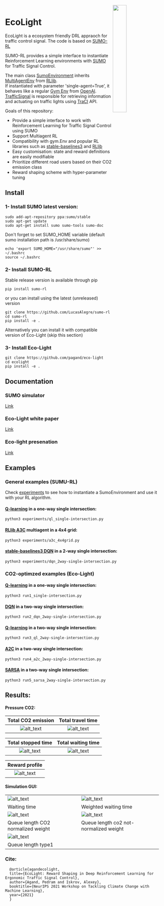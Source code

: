 <img src="outputs/logo.png" align="right" width="30%"/>



# EcoLight

EcoLight is a ecosystem friendly DRL appraoch for traffic control signal. The code is based on [SUMO-RL](https://github.com/LucasAlegre/sumo-rl)

SUMO-RL provides a simple interface to instantiate Reinforcement Learning environments with [SUMO](https://github.com/eclipse/sumo) for Traffic Signal Control. 

The main class [SumoEnvironment](/sumo_rl/environment/env.py) inherits [MultiAgentEnv](https://github.com/ray-project/ray/blob/master/python/ray/rllib/env/multi_agent_env.py) from [RLlib](https://github.com/ray-project/ray/tree/master/python/ray/rllib).  
If instantiated with parameter 'single-agent=True', it behaves like a regular [Gym Env](https://github.com/openai/gym/blob/master/gym/core.py) from [OpenAI](https://github.com/openai).  
[TrafficSignal](https://github.com/LucasAlegre/sumo-rl/blob/master/environment/traffic_signal.py) is responsible for retrieving information and actuating on traffic lights using [TraCI](https://sumo.dlr.de/wiki/TraCI) API.

Goals of this repository:
- Provide a simple interface to work with Reinforcement Learning for Traffic Signal Control using SUMO
- Support Multiagent RL
- Compatibility with gym.Env and popular RL libraries such as [stable-baselines3](https://github.com/DLR-RM/stable-baselines3) and [RLlib](https://docs.ray.io/en/master/rllib.html)
- Easy customisation: state and reward definitions are easily modifiable
- Prioritize different road users based on their CO2 emission class
- Reward shaping scheme with hyper-parameter tuning

## Install

### 1- Install SUMO latest version:

```
sudo add-apt-repository ppa:sumo/stable
sudo apt-get update
sudo apt-get install sumo sumo-tools sumo-doc 
```
Don't forget to set SUMO_HOME variable (default sumo installation path is /usr/share/sumo)
```
echo 'export SUMO_HOME="/usr/share/sumo"' >> ~/.bashrc
source ~/.bashrc
```

### 2- Install SUMO-RL

Stable release version is available through pip
```
pip install sumo-rl
```

or you can install using the latest (unreleased) version
```
git clone https://github.com/LucasAlegre/sumo-rl
cd sumo-rl
pip install -e .
```

Alternatively you can install it with compatible version of  Eco-Light (skip this section)
### 3- Install Eco-Light
```
git clone https://github.com/pagand/eco-light
cd ecolight
pip install -e .
```

## Documentation
### SUMO simulator
[Link](https://github.com/pagand/Eco-Light/tree/master/docs/sumu)

### Eco-Light white paper
[Link](https://github.com/pagand/Eco-Light/tree/master/docs/white-paper)

### Eco-light presenation
[Link](https://upaspro.com/ecolight/)


## Examples

### General examples (SUMU-RL)

Check [experiments](/experiments) to see how to instantiate a SumoEnvironment and use it with your RL algorithm.

#### [Q-learning](/sumo-rl/agents/ql_agent.py) in a one-way single intersection:
```
python3 experiments/ql_single-intersection.py 
```

#### [RLlib A3C](/experiments/a3c_4x4grid.py) multiagent in a 4x4 grid:
```
python3 experiments/a3c_4x4grid.py
```

#### [stable-baselines3 DQN](/experiments/dqn_2way-single-intersection.py) in a 2-way single intersection:
```
python3 experiments/dqn_2way-single-intersection.py
```

### CO2-optimzed examples (Eco-Light)

#### [Q-learning](/run1_single-intersection.py) in a one-way single intersection:
```
python3 run1_single-intersection.py
```

#### [DQN](/run2_dqn_2way-single-intersection.py) in a two-way single intersection:
```
python3 run2_dqn_2way-single-intersection.py
```

#### [Q-learning](/run3_ql_2way-single-intersection.py) in a two-way single intersection:
```
python3 run3_ql_2way-single-intersection.py
```

#### [A2C](/run4_a2c_2way-single-intersection.py) in a two-way single intersection:
```
python3 run4_a2c_2way-single-intersection.py
```

#### [SARSA](/run5_sarsa_2way-single-intersection.py ) in a two-way single intersection:
```
python3 run5_sarsa_2way-single-intersection.py 
```


## Results:


#### Pressure CO2:



Total CO2 emission          |  Total travel time
:-------------------------:|:-------------------------:
![alt_text](outputs/image7.png "CO2 emission")|  ![alt_text](outputs/image9.png "Travel time")






Total stopped time           | Total waiting time
:-------------------------:|:-------------------------:
 ![alt_text](outputs/image10.png "total stopped")| ![alt_text](outputs/image7.png "total waiting time")


Reward profile         | 
:-------------------------:|
![alt_text](outputs/image4.png "Reward") | 




#### Simulation GUI:

<table>
  <tr>
   <td>


<img src="outputs/image1.gif" width="" alt="alt_text" title="image_tooltip">

   </td>
   <td>




<img src="outputs/image2.gif" width="" alt="alt_text" title="image_tooltip">

   </td>
  </tr>
  <tr>
   <td>Waiting time 
   </td>
   <td>Weighted waiting time
   </td>
  </tr>
  <tr>
   <td>



<img src="outputs/image3.gif" width="" alt="alt_text" title="image_tooltip">

   </td>
   <td>


<img src="outputs/image5.gif" width="" alt="alt_text" title="image_tooltip">

   </td>
  </tr>
  <tr>
   <td>Queue length CO2 normalized weight
   </td>
   <td>Queue length co2 not-normalized weight
   </td>
  </tr>
  <tr>
   <td colspan="2" >


<img src="outputs/image8.gif" width="" alt="alt_text" title="image_tooltip">

   </td>
  </tr>
  <tr>
   <td colspan="2" >Queue length type1
   </td>
  </tr>
</table>





### Cite:

```
  @article{agandecolight,
  title={EcoLight: Reward Shaping in Deep Reinforcement Learning for Ergonomic Traffic Signal Control},
  author={Agand, Pedram and Iskrov, Alexey},
  booktitle={NeurIPS 2021 Workshop on Tackling Climate Change with Machine Learning},
  year={2021}
  }
```
